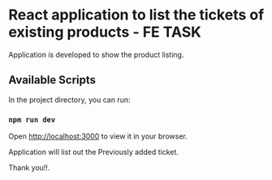 # React application to list the tickets of existing products - FE TASK

Application is developed to show the product listing.

## Available Scripts

In the project directory, you can run:

### `npm run dev`

Open [http://localhost:3000](http://localhost:3000) to view it in your browser.

Application will list out the Previously added ticket.


Thank you!!.
